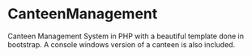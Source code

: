 # CanteenManagement
Canteen Management System in PHP with a beautiful template done in bootstrap.
A console windows version of a canteen is also included.
